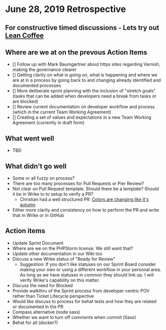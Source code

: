 # June 28, 2019 Retrospective

## For constructive timed discussions - Lets try out [Lean Coffee](http://agilecoffee.com/leancoffee/)

## Where are we at on the prevous Action Items
* [] Follow up with Mark Baumgartner about https sites regarding Varnish, making the governance clearer 
* [] Getting clarity on what is going on, what is happening and where we are at in a process by going back to and changing already identified and documented processes
* [] More deliberate sprint planning with the inclusion of "stretch goals" (tasks that can be added when developers need a break from tasks or are blocked)
* [] Review current documentation on developer workflow and process (which in the current Team Working Agreement)
* [] Creating a set of values and expectations in a new Team Working Agreement (currently in draft form)

## What went well

* TBD

## What didn't go well

* Some or all fuzzy on process?
* There are too many processes for Pull Requests or Pier Review?
* Not clear on Pull Request template. Should there be a template? Should it be in Wrike to to setup to verify a PR? 
  * Christian had a well structured PR: [Colors are changing like it's autumn](https://github.com/cu-webteam/d8-platform/pull/274)
* Either more clarity and consistency on how to perform the PR and write that in Wrike or in GitHub

## Action items

* Update Sprint Document
* Where are we on the PHPStorm license. We still want that?
* Update other documentation in our Wiki too
* Discuss a new Wrike status of "Ready for Review"
  * Suggestion: If you don't like statuses on our Sprint Board consider making your own or using a different workflow in your personal area. As long as we have statuses in common they should link up. I will verify Wrike's capability on this matter.
* Discuss the need for Blocked
* Provide walkthru of the Sprint process from developer centric POV rather than Ticket Lifecycle perspective
* Would like discuss to process for behat tests and how they are related or documented in the PR
* Compass alternative (node sass)
* Whether we want to turn off comments when commit (Sass)
* Behat for all (docker?)
